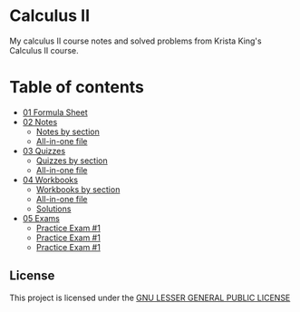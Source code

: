 # Calculus II
My calculus II course notes and solved problems from Krista King's Calculus II course.


# Table of contents
- [01 Formula Sheet](src/01_Formula_Sheet/Calculus_2.formulas.pdf)
- [02 Notes](src/02_Notes/)
  * [Notes by section](src/02_Notes/Notes%20by%20section/)
  * [All-in-one file](src/02_Notes/Calculus%202.notes.pdf)
- [03 Quizzes](src/03%20Quizzes/)
  * [Quizzes by section](src/03%20Quizzes/Quizzes%20by%20section/)
  * [All-in-one file](src/03%20Quizzes/Calculus%202.quizzes.pdf)
- [04 Workbooks](src/04%20Workbooks/)
  * [Workbooks by section](src/04%20Workbooks/Workbooks%20by%20section/)
  * [All-in-one file](src/04%20Workbooks/Calculus%202.workbook.pdf)
  * [Solutions](src/04%20Workbooks/Calculus%202.workbook.solutions.pdf)
- [05 Exams](src/05%20Final%20Exams/)
  * [Practice Exam #1](src/05%20Final%20Exams/01%20Practice%20Exam%20#1/)
  * [Practice Exam #1](src/05%20Final%20Exams/02%20Practice%20Exam%20#2/)
  * [Practice Exam #1](src/05%20Final%20Exams/03%20Final%20Exam/)

## License
This project is licensed under the [GNU LESSER GENERAL PUBLIC LICENSE](https://github.com/francisco-oro/calculus-2/blob/main/LICENSE)